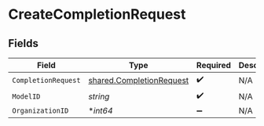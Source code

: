 # CreateCompletionRequest


## Fields

| Field                                                                | Type                                                                 | Required                                                             | Description                                                          |
| -------------------------------------------------------------------- | -------------------------------------------------------------------- | -------------------------------------------------------------------- | -------------------------------------------------------------------- |
| `CompletionRequest`                                                  | [shared.CompletionRequest](../../models/shared/completionrequest.md) | :heavy_check_mark:                                                   | N/A                                                                  |
| `ModelID`                                                            | *string*                                                             | :heavy_check_mark:                                                   | N/A                                                                  |
| `OrganizationID`                                                     | **int64*                                                             | :heavy_minus_sign:                                                   | N/A                                                                  |
